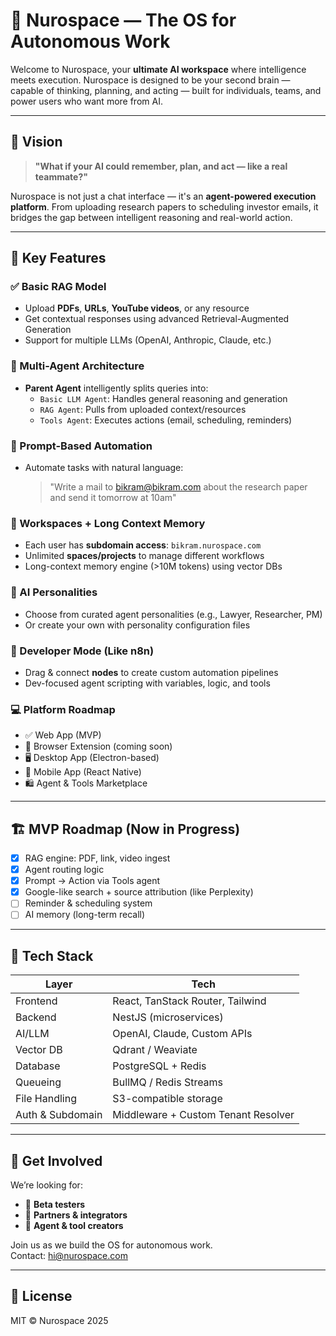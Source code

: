 # 🧠 Nurospace — The OS for Autonomous Work

Welcome to Nurospace, your **ultimate AI workspace** where intelligence meets execution. Nurospace is designed to be your second brain — capable of thinking, planning, and acting — built for individuals, teams, and power users who want more from AI.

---

## 🚀 Vision

> **"What if your AI could remember, plan, and act — like a real teammate?"**

Nurospace is not just a chat interface — it's an **agent-powered execution platform**. From uploading research papers to scheduling investor emails, it bridges the gap between intelligent reasoning and real-world action.

---

## 🧩 Key Features

### ✅ Basic RAG Model
- Upload **PDFs**, **URLs**, **YouTube videos**, or any resource
- Get contextual responses using advanced Retrieval-Augmented Generation
- Support for multiple LLMs (OpenAI, Anthropic, Claude, etc.)

### 🤖 Multi-Agent Architecture
- **Parent Agent** intelligently splits queries into:
  - `Basic LLM Agent`: Handles general reasoning and generation
  - `RAG Agent`: Pulls from uploaded context/resources
  - `Tools Agent`: Executes actions (email, scheduling, reminders)

### 🔄 Prompt-Based Automation
- Automate tasks with natural language:
  > "Write a mail to bikram@bikram.com about the research paper and send it tomorrow at 10am"

### 📂 Workspaces + Long Context Memory
- Each user has **subdomain access**: `bikram.nurospace.com`
- Unlimited **spaces/projects** to manage different workflows
- Long-context memory engine (>10M tokens) using vector DBs

### 🧠 AI Personalities
- Choose from curated agent personalities (e.g., Lawyer, Researcher, PM)
- Or create your own with personality configuration files

### 🔧 Developer Mode (Like n8n)
- Drag & connect **nodes** to create custom automation pipelines
- Dev-focused agent scripting with variables, logic, and tools

### 💻 Platform Roadmap
- ✅ Web App (MVP)
- 🧩 Browser Extension (coming soon)
- 🖥️ Desktop App (Electron-based)
- 📱 Mobile App (React Native)
- 🛍️ Agent & Tools Marketplace

---

## 🏗️ MVP Roadmap (Now in Progress)

- [x] RAG engine: PDF, link, video ingest
- [x] Agent routing logic
- [x] Prompt → Action via Tools agent
- [x] Google-like search + source attribution (like Perplexity)
- [ ] Reminder & scheduling system
- [ ] AI memory (long-term recall)

---

## 🔧 Tech Stack

| Layer          | Tech                            |
|---------------|----------------------------------|
| Frontend       | React, TanStack Router, Tailwind |
| Backend        | NestJS (microservices)          |
| AI/LLM         | OpenAI, Claude, Custom APIs     |
| Vector DB      | Qdrant / Weaviate               |
| Database       | PostgreSQL + Redis              |
| Queueing       | BullMQ / Redis Streams          |
| File Handling  | S3-compatible storage            |
| Auth & Subdomain | Middleware + Custom Tenant Resolver |

---

## 🤝 Get Involved

We’re looking for:
- 🧪 **Beta testers**
- 🤝 **Partners & integrators**
- 🧠 **Agent & tool creators**

Join us as we build the OS for autonomous work.  
Contact: [hi@nurospace.com](mailto:hi@nurospace.com)

---

## 📄 License

MIT © Nurospace 2025


